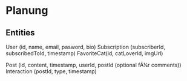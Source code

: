 # Planung
## Entities
User (id, name, email, pasword, bio)
Subscription (subscriberId, subscribedToId, timestamp)
FavoriteCat(id, catLoverId, imgUrl)

Post (id, content, timestamp, userId, postId (optional fÃ¼r comments))
Interaction (postId, type, timestamp)